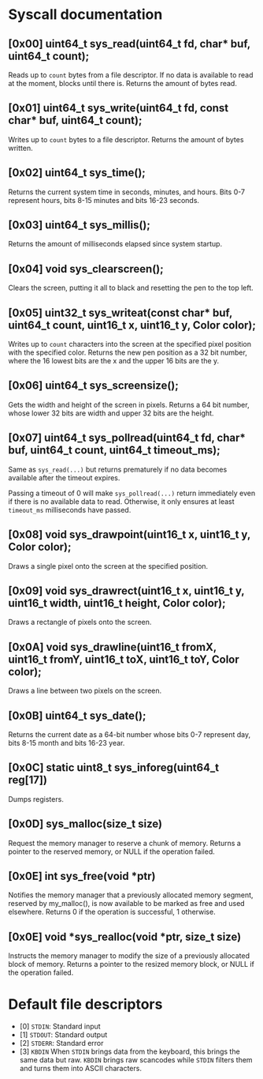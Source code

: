 # Syscall documentation

## [0x00] uint64_t sys_read(uint64_t fd, char\* buf, uint64_t count);

Reads up to `count` bytes from a file descriptor. If no data is available to read at the moment, blocks until there is. Returns the amount of bytes read.

## [0x01] uint64_t sys_write(uint64_t fd, const char\* buf, uint64_t count);

Writes up to `count` bytes to a file descriptor. Returns the amount of bytes written.

## [0x02] uint64_t sys_time();

Returns the current system time in seconds, minutes, and hours. Bits 0-7 represent hours, bits 8-15 minutes and bits 16-23 seconds.

## [0x03] uint64_t sys_millis();

Returns the amount of milliseconds elapsed since system startup.

## [0x04] void sys_clearscreen();

Clears the screen, putting it all to black and resetting the pen to the top left.

## [0x05] uint32_t sys_writeat(const char\* buf, uint64_t count, uint16_t x, uint16_t y, Color color);

Writes up to `count` characters into the screen at the specified pixel position with the specified color. Returns the new pen position as a 32 bit number, where the 16 lowest bits are the x and the upper 16 bits are the y.

## [0x06] uint64_t sys_screensize();

Gets the width and height of the screen in pixels. Returns a 64 bit number, whose lower 32 bits are width and upper 32 bits are the height.

## [0x07] uint64_t sys_pollread(uint64_t fd, char\* buf, uint64_t count, uint64_t timeout_ms);

Same as `sys_read(...)` but returns prematurely if no data becomes available after the timeout expires.

Passing a timeout of 0 will make `sys_pollread(...)` return immediately even if there is no available data to read. Otherwise, it only ensures at least `timeout_ms` milliseconds have passed.

## [0x08] void sys_drawpoint(uint16_t x, uint16_t y, Color color);

Draws a single pixel onto the screen at the specified position.

## [0x09] void sys_drawrect(uint16_t x, uint16_t y, uint16_t width, uint16_t height, Color color);

Draws a rectangle of pixels onto the screen.

## [0x0A] void sys_drawline(uint16_t fromX, uint16_t fromY, uint16_t toX, uint16_t toY, Color color);

Draws a line between two pixels on the screen.

## [0x0B] uint64_t sys_date();

Returns the current date as a 64-bit number whose bits 0-7 represent day, bits 8-15 month and bits 16-23 year.

## [0x0C] static uint8_t sys_inforeg(uint64_t reg[17])

Dumps registers.

## [0x0D] sys_malloc(size_t size)

Request the memory manager to reserve a chunk of memory. Returns a pointer to the reserved memory, or NULL if the operation failed.

## [0x0E] int sys_free(void *ptr)

Notifies the memory manager that a previously allocated memory segment, reserved by my_malloc(), is now available to be marked as free and used elsewhere. Returns 0 if the operation is successful, 1 otherwise.

## [0x0E] void *sys_realloc(void *ptr, size_t size)

Instructs the memory manager to modify the size of a previously allocated block of memory. Returns a pointer to the resized memory block, or NULL if the operation failed.

# Default file descriptors

- [0] `STDIN`: Standard input
- [1] `STDOUT`: Standard output
- [2] `STDERR`: Standard error
- [3] `KBDIN` When `STDIN` brings data from the keyboard, this brings the same data but raw. `KBDIN` brings raw scancodes while `STDIN` filters them and turns them into ASCII characters.
